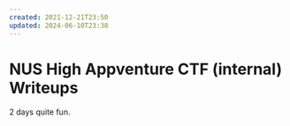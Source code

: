 ```yaml
---
created: 2021-12-21T23:50
updated: 2024-06-10T23:38
---
```


# NUS High Appventure CTF (internal) Writeups

2 days quite fun.
